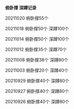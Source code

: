 **俯卧撑 深蹲记录**

20211020 俯卧撑55个

20211018 俯卧撑50个 深蹲100个

20211014 俯卧撑50个 深蹲100个

20211012 俯卧撑35个 深蹲70个

20211008 俯卧撑38个 深蹲80个

20211003 俯卧撑20个 深蹲40个

20210929 俯卧撑40个 深蹲80个

20210927 俯卧撑40个 深蹲80个

20210926 俯卧撑40个 深蹲80个

